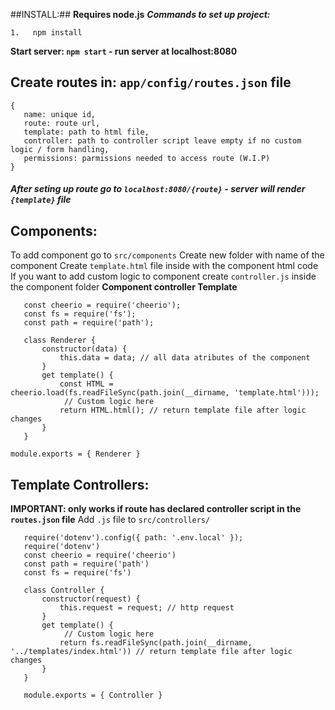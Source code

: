 ﻿##INSTALL:##
**Requires node.js**
***Commands to set up project:*** 
```
1.   npm install
```

**Start server: `npm start` - run server at localhost:8080**

## Create routes in: `app/config/routes.json` file
```
{
   name: unique id,
   route: route url,
   template: path to html file,
   controller: path to controller script leave empty if no custom logic / form handling,
   permissions: parmissions needed to access route (W.I.P)
}
```
##### After seting up route go to `localhost:8080/{route}` - server will render `{template}` file

## Components: ##
To add component go to `src/components`
Create new folder with name of the component
Create `template.html` file inside with the component html code
If you want to add custom logic to component create `controller.js` inside the component folder
**Component controller Template**
```
   const cheerio = require('cheerio');
   const fs = require('fs');
   const path = require('path');

   class Renderer {
       constructor(data) {
           this.data = data; // all data atributes of the component
       }
       get template() {
           const HTML = cheerio.load(fs.readFileSync(path.join(__dirname, 'template.html')));
            // Custom logic here
           return HTML.html(); // return template file after logic changes
       }
   }

module.exports = { Renderer }
```

## Template Controllers: ##
**IMPORTANT: only works if route has declared controller script in the `routes.json` file**
Add `.js` file to `src/controllers/`
```
   require('dotenv').config({ path: '.env.local' });
   require('dotenv')
   const cheerio = require('cheerio')
   const path = require('path')
   const fs = require('fs')

   class Controller {
       constructor(request) {
           this.request = request; // http request
       }
       get template() {
            // Custom logic here
           return fs.readFileSync(path.join(__dirname, '../templates/index.html')) // return template file after logic changes
       }
   }

   module.exports = { Controller }
```
